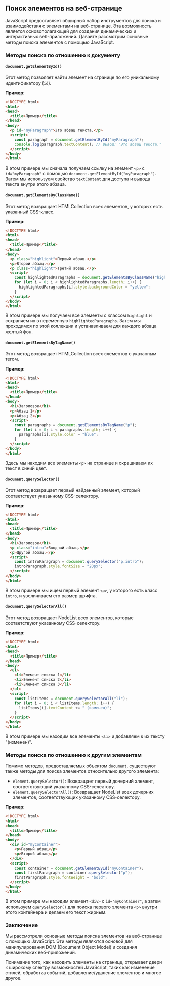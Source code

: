 ## Поиск элементов на веб-странице

JavaScript предоставляет обширный набор инструментов для поиска и взаимодействия с элементами на веб-странице. Эта возможность является основополагающей для создания динамических и интерактивных веб-приложений. Давайте рассмотрим основные методы поиска элементов с помощью JavaScript.

### Методы поиска по отношению к документу

#### `document.getElementById()`

Этот метод позволяет найти элемент на странице по его уникальному идентификатору (`id`). 

**Пример:**

```html
<!DOCTYPE html>
<html>
<head>
  <title>Пример</title>
</head>
<body>
  <p id="myParagraph">Это абзац текста.</p>
  <script>
    const paragraph = document.getElementById("myParagraph");
    console.log(paragraph.textContent); // Вывод: "Это абзац текста."
  </script>
</body>
</html>
```

В этом примере мы сначала получаем ссылку на элемент `<p>` с `id="myParagraph"` с помощью `document.getElementById("myParagraph")`. Затем мы используем свойство `textContent` для доступа и вывода текста внутри этого абзаца.

#### `document.getElementsByClassName()`

Этот метод возвращает HTMLCollection всех элементов, у которых есть указанный CSS-класс. 

**Пример:**

```html
<!DOCTYPE html>
<html>
<head>
  <title>Пример</title>
</head>
<body>
  <p class="highlight">Первый абзац.</p>
  <p>Второй абзац.</p>
  <p class="highlight">Третий абзац.</p>
  <script>
    const highlightedParagraphs = document.getElementsByClassName("highlight");
    for (let i = 0; i < highlightedParagraphs.length; i++) {
      highlightedParagraphs[i].style.backgroundColor = "yellow";
    }
  </script>
</body>
</html>
```

В этом примере мы получаем все элементы с классом `highlight` и сохраняем их в переменную `highlightedParagraphs`. Затем мы проходимся по этой коллекции и устанавливаем для каждого абзаца желтый фон.

#### `document.getElementsByTagName()`

Этот метод возвращает HTMLCollection всех элементов с указанным тегом. 

**Пример:**

```html
<!DOCTYPE html>
<html>
<head>
  <title>Пример</title>
</head>
<body>
  <h1>Заголовок</h1>
  <p>Абзац 1</p>
  <p>Абзац 2</p>
  <script>
    const paragraphs = document.getElementsByTagName("p");
    for (let i = 0; i < paragraphs.length; i++) {
      paragraphs[i].style.color = "blue";
    }
  </script>
</body>
</html>
```

Здесь мы находим все элементы `<p>` на странице и окрашиваем их текст в синий цвет.

#### `document.querySelector()`

Этот метод возвращает первый найденный элемент, который соответствует указанному CSS-селектору. 

**Пример:**

```html
<!DOCTYPE html>
<html>
<head>
  <title>Пример</title>
</head>
<body>
  <h1>Заголовок</h1>
  <p class="intro">Вводный абзац.</p>
  <p>Другой абзац.</p>
  <script>
    const introParagraph = document.querySelector("p.intro");
    introParagraph.style.fontSize = "20px";
  </script>
</body>
</html>
```

В этом примере мы ищем первый элемент `<p>`, у которого есть класс `intro`, и увеличиваем его размер шрифта.

#### `document.querySelectorAll()`

Этот метод возвращает NodeList всех элементов, которые соответствуют указанному CSS-селектору.

**Пример:**

```html
<!DOCTYPE html>
<html>
<head>
  <title>Пример</title>
</head>
<body>
  <ul>
    <li>Элемент списка 1</li>
    <li>Элемент списка 2</li>
    <li>Элемент списка 3</li>
  </ul>
  <script>
    const listItems = document.querySelectorAll("li");
    for (let i = 0; i < listItems.length; i++) {
      listItems[i].textContent += " (изменен)";
    }
  </script>
</body>
</html>
```

В этом примере мы находим все элементы `<li>` и добавляем к их тексту "(изменен)".

### Методы поиска по отношению к другим элементам

Помимо методов, предоставляемых объектом `document`, существуют также методы для поиска элементов относительно другого элемента:

* `element.querySelector()`: Возвращает первый дочерний элемент, соответствующий указанному CSS-селектору.
* `element.querySelectorAll()`: Возвращает NodeList всех дочерних элементов, соответствующих указанному CSS-селектору.

**Пример:**

```html
<!DOCTYPE html>
<html>
<head>
  <title>Пример</title>
</head>
<body>
  <div id="myContainer">
    <p>Первый абзац</p>
    <p>Второй абзац</p>
  </div>
  <script>
    const container = document.getElementById("myContainer");
    const firstParagraph = container.querySelector("p");
    firstParagraph.style.fontWeight = "bold";
  </script>
</body>
</html>
```

В этом примере мы находим элемент `<div>` с `id="myContainer"`, а затем используем `querySelector()` для поиска первого элемента `<p>` внутри этого контейнера и делаем его текст жирным.

### Заключение

Мы рассмотрели основные методы поиска элементов на веб-странице с помощью JavaScript. Эти методы являются основой для манипулирования DOM (Document Object Model) и создания динамических веб-приложений. 

Понимание того, как находить элементы на странице, открывает двери к широкому спектру возможностей JavaScript, таких как изменение стилей, обработка событий, добавление/удаление элементов и многое другое.
